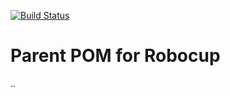 [![Build Status](https://travis-ci.org/mkilchhofer/robocup-parent-pom.svg?branch=master)](https://travis-ci.org/mkilchhofer/robocup-parent-pom)
# Parent POM for Robocup
..
